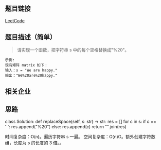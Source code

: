 ## 题目链接 
[LeetCode](https://leetcode-cn.com/problems/ti-huan-kong-ge-lcof/)


## 题目描述（简单）
>请实现一个函数，把字符串 s 中的每个空格替换成"%20"。
```
示例:
现有矩阵 matrix 如下：
输入：s = "We are happy."
输出："We%20are%20happy."
```

## 相关企业


## 思路
class Solution:
    def replaceSpace(self, s: str) -> str:
        res = []
        for c in s:
            if c == ' ': res.append("%20")
            else: res.append(c)
        return "".join(res)



时间复杂度：O(n)。遍历字符串 s 一遍。
空间复杂度：O(n)O。额外创建字符数组，长度为 s 的长度的 3 倍。。
